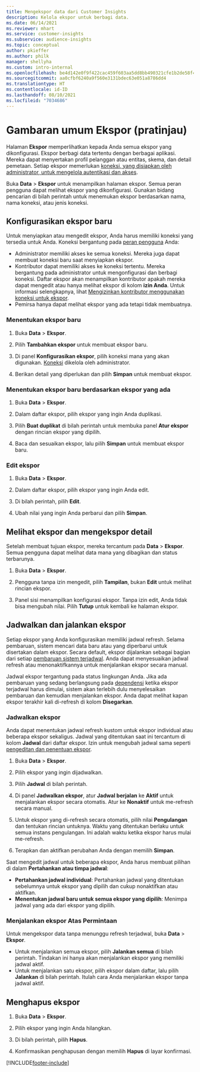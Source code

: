 ```yaml
---
title: Mengekspor data dari Customer Insights
description: Kelola ekspor untuk berbagi data.
ms.date: 06/14/2021
ms.reviewer: mhart
ms.service: customer-insights
ms.subservice: audience-insights
ms.topic: conceptual
author: pkieffer
ms.author: philk
manager: shellyha
ms.custom: intro-internal
ms.openlocfilehash: be4d142e0f9f422cac459f603aa5dd8bb490321cfe1b2de58f4a128ae56f4ba3
ms.sourcegitcommit: aa0cfbf6240a9f560e3131bdec63e051a8786dd4
ms.translationtype: HT
ms.contentlocale: id-ID
ms.lasthandoff: 08/10/2021
ms.locfileid: "7034686"
---
```

# <a name="exports-preview-overview"></a>Gambaran umum Ekspor (pratinjau)

Halaman **Ekspor** memperlihatkan kepada Anda semua ekspor yang dikonfigurasi. Ekspor berbagi data tertentu dengan berbagai aplikasi. Mereka dapat menyertakan profil pelanggan atau entitas, skema, dan detail pemetaan. Setiap ekspor memerlukan [koneksi, yang disiapkan oleh administrator, untuk mengelola autentikasi dan akses](connections.md).

Buka **Data** > **Ekspor** untuk menampilkan halaman ekspor. Semua peran pengguna dapat melihat ekspor yang dikonfigurasi. Gunakan bidang pencarian di bilah perintah untuk menemukan ekspor berdasarkan nama, nama koneksi, atau jenis koneksi.

## <a name="set-up-a-new-export"></a>Konfigurasikan ekspor baru

Untuk menyiapkan atau mengedit ekspor, Anda harus memiliki koneksi yang tersedia untuk Anda. Koneksi bergantung pada [peran pengguna](permissions.md) Anda:
- Administrator memiliki akses ke semua koneksi. Mereka juga dapat membuat koneksi baru saat menyiapkan ekspor.
- Kontributor dapat memiliki akses ke koneksi tertentu. Mereka bergantung pada administrator untuk mengonfigurasi dan berbagi koneksi. Daftar ekspor akan menampilkan kontributor apakah mereka dapat mengedit atau hanya melihat ekspor di kolom **izin Anda**. Untuk informasi selengkapnya, lihat [Mengizinkan kontributor menggunakan koneksi untuk ekspor](connections.md#allow-contributors-to-use-a-connection-for-exports).
- Pemirsa hanya dapat melihat ekspor yang ada tetapi tidak membuatnya.

### <a name="define-a-new-export"></a>Menentukan ekspor baru

1. Buka **Data** > **Ekspor**.

1. Pilih **Tambahkan ekspor** untuk membuat ekspor baru.

1. Di panel **Konfigurasikan ekspor**, pilih koneksi mana yang akan digunakan. [Koneksi](connections.md) dikelola oleh administrator. 

1. Berikan detail yang diperlukan dan pilih **Simpan** untuk membuat ekspor.

### <a name="define-a-new-export-based-on-an-existing-export"></a>Menentukan ekspor baru berdasarkan ekspor yang ada

1. Buka **Data** > **Ekspor**.

1. Dalam daftar ekspor, pilih ekspor yang ingin Anda duplikasi.

1. Pilih **Buat duplikat** di bilah perintah untuk membuka panel **Atur ekspor** dengan rincian ekspor yang dipilih.

1. Baca dan sesuaikan ekspor, lalu pilih **Simpan** untuk membuat ekspor baru.

### <a name="edit-an-export"></a>Edit ekspor

1. Buka **Data** > **Ekspor**.

1. Dalam daftar ekspor, pilih ekspor yang ingin Anda edit.

1. Di bilah perintah, pilih **Edit**.

1. Ubah nilai yang ingin Anda perbarui dan pilih **Simpan**.

## <a name="view-exports-and-export-details"></a>Melihat ekspor dan mengekspor detail

Setelah membuat tujuan ekspor, mereka tercantum pada **Data** > **Ekspor**. Semua pengguna dapat melihat data mana yang dibagikan dan status terbarunya.

1. Buka **Data** > **Ekspor**.

1. Pengguna tanpa izin mengedit, pilih **Tampilan**, bukan **Edit** untuk melihat rincian ekspor.

1. Panel sisi menampilkan konfigurasi ekspor. Tanpa izin edit, Anda tidak bisa mengubah nilai. Pilih **Tutup** untuk kembali ke halaman ekspor.

## <a name="schedule-and-run-exports"></a>Jadwalkan dan jalankan ekspor

Setiap ekspor yang Anda konfigurasikan memiliki jadwal refresh. Selama pembaruan, sistem mencari data baru atau yang diperbarui untuk disertakan dalam ekspor. Secara default, ekspor dijalankan sebagai bagian dari setiap [pembaruan sistem terjadwal](system.md#schedule-tab). Anda dapat menyesuaikan jadwal refresh atau menonaktifkannya untuk menjalankan ekspor secara manual.

Jadwal ekspor tergantung pada status lingkungan Anda. Jika ada pembaruan yang sedang berlangsung pada [dependensi](system.md#refresh-policies) ketika ekspor terjadwal harus dimulai, sistem akan terlebih dulu menyelesaikan pembaruan dan kemudian menjalankan ekspor. Anda dapat melihat kapan ekspor terakhir kali di-refresh di kolom **Disegarkan**.

### <a name="schedule-exports"></a>Jadwalkan ekspor

Anda dapat menentukan jadwal refresh kustom untuk ekspor individual atau beberapa ekspor sekaligus. Jadwal yang ditentukan saat ini tercantum di kolom **Jadwal** dari daftar ekspor. Izin untuk mengubah jadwal sama seperti [pengeditan dan penentuan ekspor](export-destinations.md#set-up-a-new-export). 

1. Buka **Data** > **Ekspor**.

1. Pilih ekspor yang ingin dijadwalkan.

1. Pilih **Jadwal** di bilah perintah.

1. Di panel **Jadwalkan ekspor**, atur **Jadwal berjalan** ke **Aktif** untuk menjalankan ekspor secara otomatis. Atur ke **Nonaktif** untuk me-refresh secara manual.

1. Untuk ekspor yang di-refresh secara otomatis, pilih nilai **Pengulangan** dan tentukan rincian untuknya. Waktu yang ditentukan berlaku untuk semua instans pengulangan. Ini adalah waktu ketika ekspor harus mulai me-refresh.

1. Terapkan dan aktifkan perubahan Anda dengan memilih **Simpan**.

Saat mengedit jadwal untuk beberapa ekspor, Anda harus membuat pilihan di dalam **Pertahankan atau timpa jadwal**:
- **Pertahankan jadwal individual**: Pertahankan jadwal yang ditentukan sebelumnya untuk ekspor yang dipilih dan cukup nonaktifkan atau aktifkan.
- **Menentukan jadwal baru untuk semua ekspor yang dipilih**: Menimpa jadwal yang ada dari ekspor yang dipilih.

### <a name="run-exports-on-demand"></a>Menjalankan ekspor Atas Permintaan

Untuk mengekspor data tanpa menunggu refresh terjadwal, buka **Data** > **Ekspor**.

- Untuk menjalankan semua ekspor, pilih **Jalankan semua** di bilah perintah. Tindakan ini hanya akan menjalankan ekspor yang memiliki jadwal aktif.
- Untuk menjalankan satu ekspor, pilih ekspor dalam daftar, lalu pilih **Jalankan** di bilah perintah. Itulah cara Anda menjalankan ekspor tanpa jadwal aktif. 

## <a name="remove-an-export"></a>Menghapus ekspor

1. Buka **Data** > **Ekspor**.

1. Pilih ekspor yang ingin Anda hilangkan.

1. Di bilah perintah, pilih **Hapus**.

1. Konfirmasikan penghapusan dengan memilih **Hapus** di layar konfirmasi.


[!INCLUDE[footer-include](../includes/footer-banner.md)]
